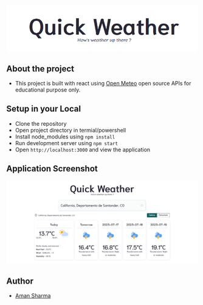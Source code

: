 ![Logo](public/assets/screenshots/quick-weather.png)

## About the project
* This project is built with react using [Open Meteo](https://open-meteo.com/en/docs) open source APIs for educational purpose only.

## Setup in your Local
* Clone the repository
* Open project directory in termial/powershell 
* Install node_modules using `npm install`
* Run development server using `npm start`
* Open `http://localhost:3000` and view the application

## Application Screenshot
![App Screenshot](public/assets/screenshots/app-preview.png)

## Author
- [Aman Sharma](https://github.com/iaman0004)